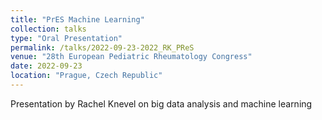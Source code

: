 ```yaml
---
title: "PrES Machine Learning"
collection: talks
type: "Oral Presentation"
permalink: /talks/2022-09-23-2022_RK_PReS
venue: "28th European Pediatric Rheumatology Congress"
date: 2022-09-23
location: "Prague, Czech Republic"
---
```


Presentation by Rachel Knevel on big data analysis and machine learning
